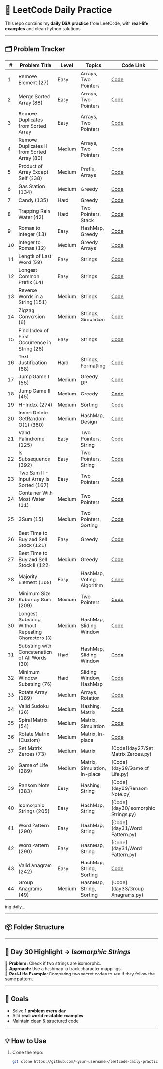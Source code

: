 # 📘 LeetCode Daily Practice

This repo contains my **daily DSA practice** from LeetCode, with **real-life examples** and clean Python solutions.

---

## 🗂️ Problem Tracker
| #  | Problem Title                                          | Level  | Topics                        | Code Link                                               |
|----|--------------------------------------------------------|--------|-------------------------------|---------------------------------------------------------|
| 1  | Remove Element (27)                                    | Easy   | Arrays, Two Pointers          | [Code](day1/remove_element.py)                          |
| 2  | Merge Sorted Array (88)                                | Easy   | Arrays, Two Pointers          | [Code](day1/merge_sorted_array.py)                      |
| 3  | Remove Duplicates from Sorted Array                    | Easy   | Arrays, Two Pointers          | [Code](day2/remove_duplicates_sorted_array.py)          |
| 4  | Remove Duplicates II from Sorted Array (80)            | Medium | Arrays, Two Pointers          | [Code](day2/remove_duplicates_2.py)                     |
| 5  | Product of Array Except Self (238)                     | Medium | Prefix, Arrays                | [Code](day3/product_except_self.py)                     |
| 6  | Gas Station (134)                                      | Medium | Greedy                        | [Code](day3/gas_station.py)                             |
| 7  | Candy (135)                                            | Hard   | Greedy                        | [Code](day4/candy.py)                                   |
| 8  | Trapping Rain Water (42)                               | Hard   | Two Pointers, Stack           | [Code](day4/trapping_rain_water.py)                     |
| 9  | Roman to Integer (13)                                  | Easy   | HashMap, Greedy               | [Code](day5/roman_to_integer.py)                        |
| 10 | Integer to Roman (12)                                  | Medium | Greedy, Arrays                | [Code](day5/integer_to_roman.py)                        |
| 11 | Length of Last Word (58)                               | Easy   | Strings                       | [Code](day5/length_of_last_word.py)                     |
| 12 | Longest Common Prefix (14)                             | Easy   | Strings                       | [Code](day5/longest_common_prefix.py)                   |
| 13 | Reverse Words in a String (151)                        | Medium | Strings                       | [Code](day6/reverse_words.py)                           |
| 14 | Zigzag Conversion (6)                                  | Medium | Strings, Simulation           | [Code](day6/zigzag_conversion.py)                       |
| 15 | Find Index of First Occurrence in String (28)          | Easy   | Strings                       | [Code](day8/find_index_first_occurrence.py)             |
| 16 | Text Justification (68)                                | Hard   | Strings, Formatting           | [Code](day8/text_justification.py)                      |
| 17 | Jump Game I (55)                                       | Medium | Greedy, DP                    | [Code](day9/jump_game_1.py)                             |
| 18 | Jump Game II (45)                                      | Medium | Greedy                        | [Code](day9/jump_game_2.py)                             |
| 19 | H-Index (274)                                          | Medium | Sorting                       | [Code](day10/h_index.py)                                |
| 20 | Insert Delete GetRandom O(1) (380)                     | Medium | HashMap, Design               | [Code](day10/insert_delete_getrandom_o1.py)             |
| 21 | Valid Palindrome (125)                                 | Easy   | Two Pointers, String          | [Code](day11/valid_palindrome.py)                       |
| 22 | Is Subsequence (392)                                   | Easy   | Two Pointers, String          | [Code](day11/is_subsequence.py)                         |
| 23 | Two Sum II - Input Array Is Sorted (167)               | Easy   | Two Pointers                  | [Code](day12/two_sum_ii_sorted.py)                      |
| 24 | Container With Most Water (11)                         | Medium | Two Pointers                  | [Code](day12/container_with_most_water.py)              |
| 25 | 3Sum (15)                                              | Medium | Two Pointers, Sorting         | [Code](day13/three_sum.py)                              |
| 26 | Best Time to Buy and Sell Stock (121)                  | Easy   | Greedy                        | [Code](day14/best_time_to_buy_sell_stock.py)            |
| 27 | Best Time to Buy and Sell Stock II (122)               | Medium | Greedy                        | [Code](day14/best_time_to_buy_sell_stock_2.py)          |
| 28 | Majority Element (169)                                 | Easy   | HashMap, Voting Algorithm     | [Code](day15/majority_element.py)                       |
| 29 | Minimum Size Subarray Sum (209)                        | Medium | Two Pointers                  | [Code](day16/minimum_size_subarray_sum.py)              |
| 30 | Longest Substring Without Repeating Characters (3)     | Medium | HashMap, Sliding Window       | [Code](day17/longest_substring_without_repeating.py)    |
| 31 | Substring with Concatenation of All Words (30)         | Hard   | HashMap, Sliding Window       | [Code](day18/substring_with_concatenation.py)           |
| 32 | Minimum Window Substring (76)                          | Hard   | Sliding Window, HashMap       | [Code](day19/minimum_window_substring.py)               |
| 33 | Rotate Array (189)                                     | Medium | Arrays, Rotation              | [Code](day20/rotate_array.py)                           |
| 34 | Valid Sudoku (36)                                      | Medium | Hashing, Matrix               | [Code](day22/valid_sudoku.py)                           |
| 35 | Spiral Matrix (54)                                     | Medium | Matrix, Simulation            | [Code](day25/spiral_matrix.py)                          |
| 36 | Rotate Matrix (Custom)                                 | Medium | Matrix, In-place              | [Code](day26/rotate_matrix.py)                          |
| 37 | Set Matrix Zeroes (73)                                 | Medium | Matrix                        | [Code](day27/Set Matrix Zeroes.py)                      |
| 38 | Game of Life (289)                                     | Medium | Matrix, Simulation, In-place  | [Code](day28/Game of Life.py)                           |
| 39 | Ransom Note (383)                                      | Easy   | Hashing, String               | [Code](day29/Ransom Note.py)                            |
| 40 | Isomorphic Strings (205)                               | Easy   | HashMap, String               | [Code](day30/Isomorphic Strings.py)                     |
| 41 | Word Pattern (290)                                     | Easy   | HashMap, String               | [Code](day31/Word Pattern.py)                           |
| 42 | Word Pattern (290)                                     | Easy   | HashMap, String               | [Code](day31/Word Pattern.py)                           |
| 43 | Valid Anagram (242)                                    | Easy   | HashMap, String, Sorting      | [Code](day32/valid_anagram.py)                          |
| 44 | Group Anagrams (49)                                    | Medium | HashMap, String, Sorting      | [Code](day33/Group Anagrams.py)                          |

ing daily...

---

## 📦 Folder Structure


---

## 🌟 Day 30 Highlight → *Isomorphic Strings*  
🔹 **Problem:** Check if two strings are isomorphic.  
🔹 **Approach:** Use a hashmap to track character mappings.  
🔹 **Real-Life Example:** Comparing two secret codes to see if they follow the same pattern.  

---

## 🎯 Goals  
- Solve **1 problem every day**  
- Add **real-world relatable examples**  
- Maintain clean & structured code  

---

## 💡 How to Use  
1. Clone the repo:  
   ```bash
   git clone https://github.com/<your-username>/leetcode-daily-practice.git

